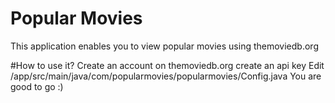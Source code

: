 # Popular Movies
This application enables you to view popular movies using themoviedb.org

#How to use it?
Create an account on themoviedb.org
create an api key
Edit /app/src/main/java/com/popularmovies/popularmovies/Config.java
You are good to go :)
